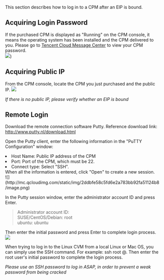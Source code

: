 
This section describes how to log in to a CPM after an EIP is bound.

## Acquiring Login Password
If the purchased CPM is displayed as "Running" on the CPM console, it means the operating system has been installed and the CPM delivered to you.
Please go to [Tencent Cloud Message Center](https://console.qcloud.com/message/index/all/104 "Message Center") to view your CPM password.</br>
![](http://mc.qcloudimg.com/static/img/9e1593f7340a55f489fd6971fd862d33/image.png))


## Acquiring Public IP
From the CPM console, locate the CPM you just purchased and the public IP.
![](http://mc.qcloudimg.com/static/img/b13303aefb6aca569a898416746c64c7/image.png)

*If there is no public IP, please verify whether an EIP is bound*

## Remote Login
Download the remote connection software Putty. Reference download link: http://www.putty.nl/download.html

Open the Putty client, enter the following information in the "PuTTY Configuration" window:

<li>Host Name: Public IP address of the CPM</li>
<li>Port: Port of the CPM, which must be 22.</li>
<li>Connect type: Select "SSH".</li>
When all the information is entered, click "Open" to create a new session.</br>
![](http://mc.qcloudimg.com/static/img/2ddbfe58c5fd6e2a783bb92fa51124b8/image.png)

In the Putty session window, enter the administrator account ID and press Enter.
>Administrator account ID:</br>
SUSE/CentOS/Debian: root</br>
ubuntu: ubuntu

Then enter the initial password and press Enter to complete login process.</br>
![](https://mccdn.qcloud.com/img56a5d47b8b5da.png)

When trying to log in to the Linux CVM from a local Linux or Mac OS, you can simply use the SSH command. For example: ssh root @<public IP of the Linux CVM>. Then enter the root user's initial password to complete the login process.

*Please use an SSH password to log in ASAP, in order to prevent a weak password from being cracked*

